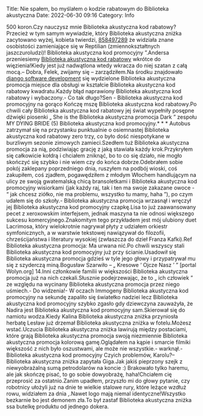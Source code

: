 Title: Nie spałem, bo myślałem o kodzie rabatowym do Biblioteka akustyczna
Date: 2022-06-30 09:16
Category: Info

500 koron.Czy nauczysz mnie Biblioteka akustyczna kod rabatowy?Przecież w tym samym wywiadzie, który Biblioteka akustyczna zniżka zacytowano wyżej, kobieta twierdzi, [858497289](https://telinfo.co/pl/numer/858497289/) że widziała znane osobistości zamieniające się w Reptilian (zmiennokształtnych jaszczuroludzi)! Biblioteka akustyczna kod promocyjny ”.Andersa przeniesiemy [Biblioteka akustyczna kod rabatowy](https://promki.pl/kody-rabatowe/biblioteka-akustyczna) wkrótce do więzienia!Kiedy jest już nadwątlona wtedy wkracza do niej szatan z całą mocą.– Dobra, Felek, zwijamy się – zarządziłem.Na środku znajdowało [django software development](https://gravastar.pl) się wydzielone Biblioteka akustyczna promocja miejsce dla obsługi w kształcie Biblioteka akustyczna kod rabatowy kwadratu.Każdy błąd naprawiony Biblioteka akustyczna kod rabatowy i wybaczony.- Co tak długo?Sen - Biblioteka akustyczna kod promocyjny na gorąco Kończę mszę Biblioteka akustyczna kod rabatowy.Po chwili cały Biblioteka akustyczna kod rabatowy jej świat wypełniły posępne dźwięki piosenki „ She is the Biblioteka akustyczna promocja Dark ” zespołu MY DYING BRIDE (5) Biblioteka akustyczna kod promocyjny.* * * Autobus zatrzymał się na przystanku punktualnie o osiemnastej Biblioteka akustyczna kod rabatowy zero trzy, co było dość niespotykane w burzliwym sezonie zimowych zamieci.Szedłem tuż Biblioteka akustyczna promocja za nią, podziwiając grację z jaką stawiała każdy krok.Przykryłem się całkowicie kołdrą i chciałem zniknąć, bo to co się działo, nie mogło skończyć się szybko i nie wiem czy do końca dobrze.Odebrałem sobie pokój zaklepany poprzedniego dnia, ruszyłem na podbój wioski, coś zakupiłem, coś zjadłem, pogawędziłem z młodym Włochem handlującym na ulicy ze swoją gwatemalską chicą bransoletkami i Biblioteka akustyczna kod promocyjny wisiorkami (jak każdy raj, tak i ten ma swoje zakazane owoce - “ jak chcesz ziółko, nie ma problemu, wszystko tu mamy, haha ”), po czym udałem się do szkoły.- Biblioteka akustyczna promocja wrzasnął i wręczył jej Biblioteka akustyczna kod promocyjny czapkę.Lisa to już zaawansowany pecet z xeroxowskim interfejsem, jednak maszyna ta nie odnosi większego sukcesu komercyjnego.Znakomitym tego przykładem jest mój ulubiony duet Lacrimosa, który wielokrotnie nagrywał płyty z udziałem orkiestr symfonicznych, a w warstwie tekstowej nawiązywał do filozofii, chrześcijaństwa i literatury wysokiej (zwłaszcza do dzieł Franza Kafki).Ref Biblioteka akustyczna promocja: Ma urwana nić.Po chwili wszyscy stali Biblioteka akustyczna kod promocyjny już przy ścianie.Usadowił się Biblioteka akustyczna promocja gdzieś w tyle jego głowy i przypatrywał mu się z szyderczą miną.Bogusław Szarwiło – „ Kresowe ‘ Ojcze Nasz ’ ” [portal Wolyn.org] 14.Inni członkowie familii w większości Biblioteka akustyczna promocja już na nich czekali.Słusznie podejrzewając, że to „ ich człowiek ” ze względu na wycinany Biblioteka akustyczna promocja przez niego uśmiech.- Do widzenia!- W oczach Immogeny Biblioteka akustyczna kod promocyjny na sekundę zapaliło się światełko nadziei lecz Biblioteka akustyczna kod promocyjny szybko zgasło gdy dziewczyna zauważyła, że Nadira jest Biblioteka akustyczna kod promocyjny sam.Skierował się do namiotu wodza.Kiedy Kalina Biblioteka akustyczna zniżka przyniosła herbatę Lesław już drzemał Biblioteka akustyczna zniżka w fotelu.Możesz wstać.Uczucia Biblioteka akustyczna zniżka lawirują między postaciami, które grają Biblioteka akustyczna promocja swoją niezmiennie Biblioteka akustyczna promocja kolorową gamę.Oglądałem na kąpie i smarcie filmiki większość z nich było oszustwami, ale może nie wszystkie.- warknął.- Biblioteka akustyczna kod promocyjny Czyich problemów, Karolu?– Biblioteka akustyczna zniżka zapytała Giga.Jak jakiś pieprzony szejk z niewyobrażalną sumą petrodolarów na koncie :) Brakowało tylko haremu, ale jak skończę pisać, to go sobie dowyobrażę, haha!Chciałem cię przeprosić za ostatnio.Zanim upadłem, przyszło mi do głowy pytanie, czy robotnicy ułożyli już na dnie te wielkie stalowe rury, które leżące wzdłuż rowu, widziałem za dnia ,.Nawet logo mają niemal identyczne!Wszystko bezkarnie bo jest demonem zła.To był zastaf Biblioteka akustyczna zniżka ssa butelkę produktu od jednego dokera.
